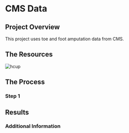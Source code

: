 # CMS Data

## Project Overview 

This project uses toe and foot amputation data from CMS. 

## The Resources
![hcup](img/hcup.jpeg)

## The Process

### Step 1 

## Results 

### Additional Information 





